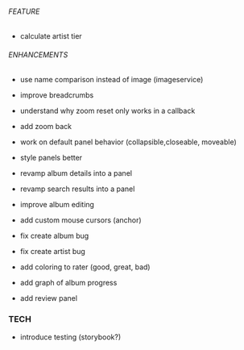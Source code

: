 ###### FEATURE
- calculate artist tier

###### ENHANCEMENTS
- use name comparison instead of image (imageservice)
- improve breadcrumbs

- understand why zoom reset only works in a callback
- add zoom back

- work on default panel behavior (collapsible,closeable, moveable)
- style panels better

- revamp album details into a panel
- revamp search results into a panel

- improve album editing
- add custom mouse cursors (anchor)
- fix create album bug
- fix create artist bug
- add coloring to rater (good, great, bad)
- add graph of album progress
- add review panel

###  TECH
* introduce testing (storybook?)
